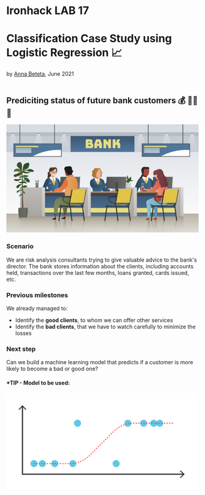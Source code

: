 # Ironhack LAB 17
# Classification Case Study using Logistic Regression 📈
by [Anna Beteta](https://github.com/Annbeele), June 2021
<br/><br/>
## Prediciting status of future bank customers 💰 👩‍💼 🏦 

![Classification Case Study](https://github.com/Annbeele/LAB_day17_Beautiful_Repo/blob/main/Images/interior-oficina-banco-servicio-bancario-profesional-gerente-finanzas-clientes-credito-deposito-consultar-concepto-vector-gestion_176411-627.jpeg)

### Scenario
We are risk analysis consultants trying to give valuable advice to the bank's director. The bank stores information about the clients, including accounts held, transactions over the last few months, loans granted, cards issued, etc.

### Previous milestones
We already managed to:
- Identify the **good clients**, to whom we can offer other services
- Identify the **bad clients**, that we have to watch carefully to minimize the losses

### Next step
Can we build a machine learning model that predicts if a customer is more likely to become a bad or good one?

#### *TIP - Model to be used:
![Logistic_Regression](https://github.com/Annbeele/LAB_day17_Beautiful_Repo/blob/main/Images/logistic-regression-diagram.svg)

